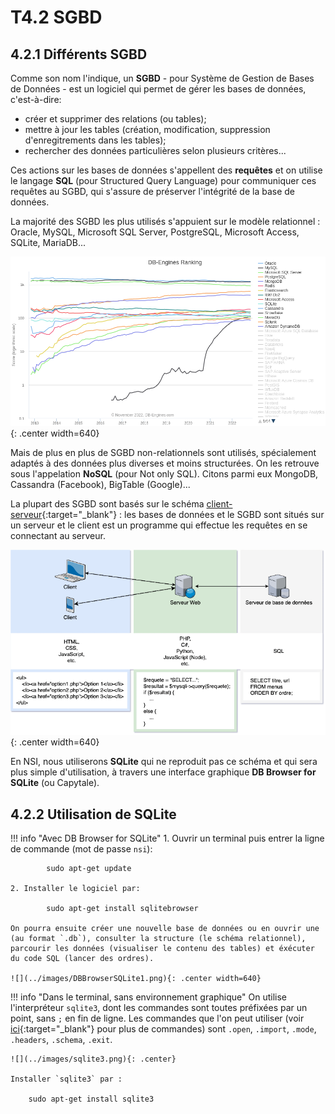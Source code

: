 # T4.2 SGBD

## 4.2.1 Différents SGBD

Comme son nom l'indique, un **SGBD** - pour Système de Gestion de Bases de Données - est un logiciel qui permet de gérer les bases de données, c'est-à-dire:

- créer et supprimer des relations (ou tables);
- mettre à jour les tables (création, modification, suppression d'enregitrements dans les tables);
- rechercher des données particulières selon plusieurs critères...

Ces actions sur les  bases de données s'appellent des **requêtes** et on utilise le langage **SQL** (pour Structured Query Language) pour communiquer ces requêtes au SGBD, qui s'assure de préserver l'intégrité de la base de données.

La majorité des SGBD les plus utilisés s'appuient sur le modèle relationnel : Oracle, MySQL, Microsoft SQL Server, PostgreSQL, Microsoft Access, SQLite, MariaDB...

![](../images/db-ranking.png){: .center width=640} 

Mais de plus en plus de SGBD non-relationnels sont utilisés, spécialement adaptés à des données plus diverses et moins structurées. On les retrouve sous l'appelation **NoSQL** (pour Not only SQL). Citons parmi eux MongoDB, Cassandra (Facebook), BigTable (Google)...

La plupart des SGBD sont basés sur le schéma [client-serveur](client-serveur){:target="_blank"} : les bases de données et le SGBD sont situés sur un serveur et le client est un programme qui effectue les requêtes en se connectant au serveur.

![](../images/Web-InteractionClientServeurBD.png){: .center width=640} 

En NSI, nous utiliserons **SQLite** qui ne reproduit pas ce schéma et qui sera plus simple d'utilisation, à travers une interface graphique **DB Browser for SQLite** (ou Capytale).


## 4.2.2 Utilisation de SQLite

!!! info "Avec DB Browser for SQLite"
    1. Ouvrir un terminal puis entrer la ligne de commande (mot de passe `nsi`):

            sudo apt-get update
    
    2. Installer le logiciel par:

            sudo apt-get install sqlitebrowser

    On pourra ensuite créer une nouvelle base de données ou en ouvrir une (au format `.db`), consulter la structure (le schéma relationnel), parcourir les données (visualiser le contenu des tables) et éxécuter du code SQL (lancer des ordres).

    ![](../images/DBBrowserSQLite1.png){: .center width=640} 
    
!!! info "Dans le terminal, sans environnement graphique"
    On utilise l'interpréteur `sqlite3`, dont les commandes sont toutes préfixées par un point, sans `;` en fin de ligne. Les commandes que l'on peut utiliser (voir [ici](https://www.sqlite.org/cli.html){:target="_blank"} pour plus de commandes) sont `.open`, `.import`, `.mode`, `.headers`, `.schema`, `.exit`.

    ![](../images/sqlite3.png){: .center} 

    Installer `sqlite3` par :

        sudo apt-get install sqlite3

